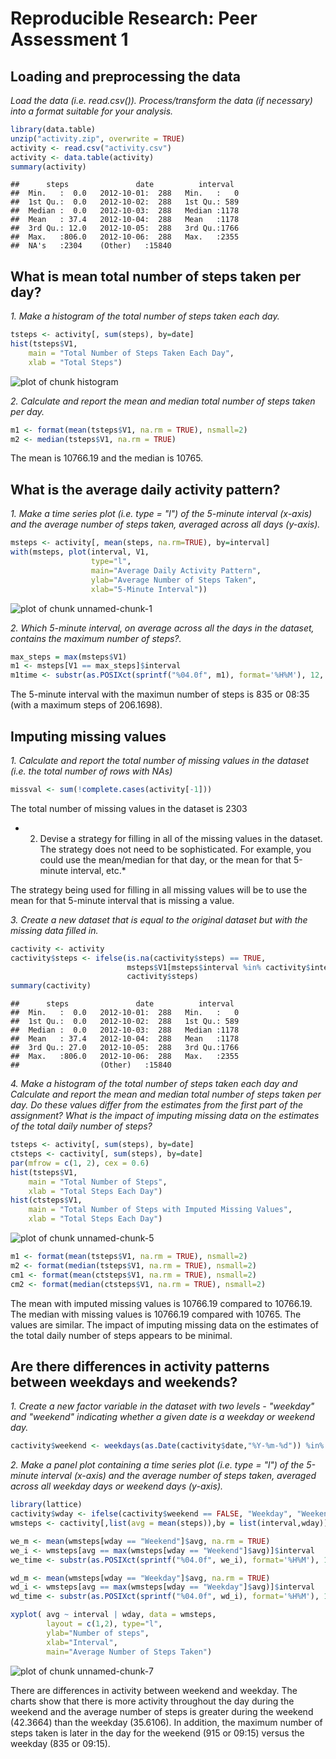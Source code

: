# Reproducible Research: Peer Assessment 1


## Loading and preprocessing the data
*Load the data (i.e. read.csv()).  Process/transform the data (if necessary) into a format suitable for your analysis.*


```r
library(data.table)
unzip("activity.zip", overwrite = TRUE)
activity <- read.csv("activity.csv")
activity <- data.table(activity)
summary(activity)
```

```
##      steps               date          interval   
##  Min.   :  0.0   2012-10-01:  288   Min.   :   0  
##  1st Qu.:  0.0   2012-10-02:  288   1st Qu.: 589  
##  Median :  0.0   2012-10-03:  288   Median :1178  
##  Mean   : 37.4   2012-10-04:  288   Mean   :1178  
##  3rd Qu.: 12.0   2012-10-05:  288   3rd Qu.:1766  
##  Max.   :806.0   2012-10-06:  288   Max.   :2355  
##  NA's   :2304    (Other)   :15840
```


## What is mean total number of steps taken per day?
*1. Make a histogram of the total number of steps taken each day.*


```r
tsteps <- activity[, sum(steps), by=date]
hist(tsteps$V1, 
    main = "Total Number of Steps Taken Each Day", 
    xlab = "Total Steps")
```

![plot of chunk histogram](./PA1_template_files/figure-html/histogram.png) 

*2. Calculate and report the mean and median total number of steps taken per day.*


```r
m1 <- format(mean(tsteps$V1, na.rm = TRUE), nsmall=2)
m2 <- median(tsteps$V1, na.rm = TRUE)
```
The mean is 10766.19 and the median is 10765.

## What is the average daily activity pattern?
*1. Make a time series plot (i.e. type = "l") of the 5-minute interval (x-axis) and the average number of steps taken, averaged across all days (y-axis).*


```r
msteps <- activity[, mean(steps, na.rm=TRUE), by=interval]
with(msteps, plot(interval, V1, 
                  type="l", 
                  main="Average Daily Activity Pattern",
                  ylab="Average Number of Steps Taken",
                  xlab="5-Minute Interval"))
```

![plot of chunk unnamed-chunk-1](./PA1_template_files/figure-html/unnamed-chunk-1.png) 

*2. Which 5-minute interval, on average across all the days in the dataset, contains the maximum number of steps?.*


```r
max_steps = max(msteps$V1)
m1 <- msteps[V1 == max_steps]$interval
m1time <- substr(as.POSIXct(sprintf("%04.0f", m1), format='%H%M'), 12, 16)
```
The 5-minute interval with the maximun number of steps is 835 or 08:35 (with a maximum steps of 206.1698).


## Imputing missing values
*1. Calculate and report the total number of missing values in the dataset (i.e. the total number of rows with NAs)*


```r
missval <- sum(!complete.cases(activity[-1]))
```
The total number of missing values in the dataset is 2303

* 2. Devise a strategy for filling in all of the missing values in the dataset. The strategy does not need to be sophisticated. For example, you could use the mean/median for that day, or the mean for that 5-minute interval, etc.*

The strategy being used for filling in all missing values will be to use the mean for that 5-minute interval that is missing a value.

*3. Create a new dataset that is equal to the original dataset but with the missing data filled in.*


```r
cactivity <- activity
cactivity$steps <- ifelse(is.na(cactivity$steps) == TRUE, 
                          msteps$V1[msteps$interval %in% cactivity$interval],
                          cactivity$steps)
summary(cactivity)
```

```
##      steps               date          interval   
##  Min.   :  0.0   2012-10-01:  288   Min.   :   0  
##  1st Qu.:  0.0   2012-10-02:  288   1st Qu.: 589  
##  Median :  0.0   2012-10-03:  288   Median :1178  
##  Mean   : 37.4   2012-10-04:  288   Mean   :1178  
##  3rd Qu.: 27.0   2012-10-05:  288   3rd Qu.:1766  
##  Max.   :806.0   2012-10-06:  288   Max.   :2355  
##                  (Other)   :15840
```


*4. Make a histogram of the total number of steps taken each day and Calculate and report the mean and median total number of steps taken per day. Do these values differ from the estimates from the first part of the assignment? What is the impact of imputing missing data on the estimates of the total daily number of steps?*


```r
tsteps <- activity[, sum(steps), by=date]
ctsteps <- cactivity[, sum(steps), by=date]
par(mfrow = c(1, 2), cex = 0.6)
hist(tsteps$V1, 
    main = "Total Number of Steps", 
    xlab = "Total Steps Each Day")
hist(ctsteps$V1, 
    main = "Total Number of Steps with Imputed Missing Values", 
    xlab = "Total Steps Each Day")
```

![plot of chunk unnamed-chunk-5](./PA1_template_files/figure-html/unnamed-chunk-5.png) 

```r
m1 <- format(mean(tsteps$V1, na.rm = TRUE), nsmall=2)
m2 <- format(median(tsteps$V1, na.rm = TRUE), nsmall=2)
cm1 <- format(mean(ctsteps$V1, na.rm = TRUE), nsmall=2)
cm2 <- format(median(ctsteps$V1, na.rm = TRUE), nsmall=2)
```
The mean with imputed missing values is 10766.19 compared to 10766.19.  The median with missing values is 10766.19 compared with 10765.  The values are similar.  The impact of imputing missing data on the estimates of the total daily number of steps appears to be minimal.


## Are there differences in activity patterns between weekdays and weekends?
*1. Create a new factor variable in the dataset with two levels - "weekday" and "weekend" indicating whether a given date is a weekday or weekend day.*


```r
cactivity$weekend <- weekdays(as.Date(cactivity$date,"%Y-%m-%d")) %in% c('Sunday', 'Saturday')
```
 
*2. Make a panel plot containing a time series plot (i.e. type = "l") of the 5-minute interval (x-axis) and the average number of steps taken, averaged across all weekday days or weekend days (y-axis).*


```r
library(lattice)
cactivity$wday <- ifelse(cactivity$weekend == FALSE, "Weekday", "Weekend")
wmsteps <- cactivity[,list(avg = mean(steps)),by = list(interval,wday)]

we_m <- mean(wmsteps[wday == "Weekend"]$avg, na.rm = TRUE)
we_i <- wmsteps[avg == max(wmsteps[wday == "Weekend"]$avg)]$interval
we_time <- substr(as.POSIXct(sprintf("%04.0f", we_i), format='%H%M'), 12, 16)

wd_m <- mean(wmsteps[wday == "Weekday"]$avg, na.rm = TRUE)
wd_i <- wmsteps[avg == max(wmsteps[wday == "Weekday"]$avg)]$interval
wd_time <- substr(as.POSIXct(sprintf("%04.0f", wd_i), format='%H%M'), 12, 16)

xyplot( avg ~ interval | wday, data = wmsteps, 
        layout = c(1,2), type="l", 
        ylab="Number of steps", 
        xlab="Interval", 
        main="Average Number of Steps Taken")
```

![plot of chunk unnamed-chunk-7](./PA1_template_files/figure-html/unnamed-chunk-7.png) 

There are differences in activity between weekend and weekday.  The charts show that there is more activity throughout the day during the weekend and the average number of steps is greater during the weekend (42.3664) than the weekday (35.6106).  In addition, the maximum number of steps taken is later in the day for the weekend (915 or 09:15) versus the weekday (835 or 09:15).
